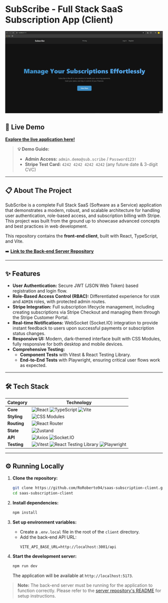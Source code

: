 # SubScribe - Full Stack SaaS Subscription App (Client)

![Demo GIF of SubScribe App](./docs/demo.gif)

## 🚀 Live Demo

**[Explore the live application here!](https://saas-subscription-client.vercel.app)**

> **💡 Demo Guide:**
>
> - **Admin Access:** `admin.demo@sub.scribe` / `Password123!`
> - **Stripe Test Card:** `4242 4242 4242 4242` (any future date & 3-digit CVC)

---

## 📋 About The Project

SubScribe is a complete Full Stack SaaS (Software as a Service) application that demonstrates a modern, robust, and scalable architecture for handling user authentication, role-based access, and subscription billing with Stripe. This project was built from the ground up to showcase advanced concepts and best practices in web development.

This repository contains the **front-end client**, built with React, TypeScript, and Vite.

➡️ **[Link to the Back-end Server Repository](https://github.com/RoRoberto94/saas-subscription-server)**

---

## ✨ Features

- **User Authentication:** Secure JWT (JSON Web Token) based registration and login flow.
- **Role-Based Access Control (RBAC):** Differentiated experience for `USER` and `ADMIN` roles, with protected admin routes.
- **Stripe Integration:** Full subscription lifecycle management, including creating subscriptions via Stripe Checkout and managing them through the Stripe Customer Portal.
- **Real-time Notifications:** WebSocket (Socket.IO) integration to provide instant feedback to users upon successful payments or subscription status changes.
- **Responsive UI:** Modern, dark-themed interface built with CSS Modules, fully responsive for both desktop and mobile devices.
- **Comprehensive Testing:**
  - **Component Tests** with Vitest & React Testing Library.
  - **End-to-End Tests** with Playwright, ensuring critical user flows work as expected.

---

## 🛠️ Tech Stack

| Category    | Technology                                                                                                                                                                                                                                                                                              |
| ----------- | ------------------------------------------------------------------------------------------------------------------------------------------------------------------------------------------------------------------------------------------------------------------------------------------------------- |
| **Core**    | ![React](https://img.shields.io/badge/-React-61DAFB?logo=react&logoColor=white) ![TypeScript](https://img.shields.io/badge/-TypeScript-3178C6?logo=typescript&logoColor=white) ![Vite](https://img.shields.io/badge/-Vite-646CFF?logo=vite&logoColor=white)                                             |
| **Styling** | ![CSS Modules](https://img.shields.io/badge/-CSS%20Modules-000000?logo=css3&logoColor=white)                                                                                                                                                                                                            |
| **Routing** | ![React Router](https://img.shields.io/badge/-React%20Router-CA4245?logo=react-router&logoColor=white)                                                                                                                                                                                                  |
| **State**   | ![Zustand](https://img.shields.io/badge/-Zustand-764ABC)                                                                                                                                                                                                                                                |
| **API**     | ![Axios](https://img.shields.io/badge/-Axios-5A29E4?logo=axios&logoColor=white) ![Socket.IO](https://img.shields.io/badge/-Socket.IO-010101?logo=socket.io&logoColor=white)                                                                                                                             |
| **Testing** | ![Vitest](https://img.shields.io/badge/-Vitest-6E9F18?logo=vitest&logoColor=white) ![React Testing Library](https://img.shields.io/badge/-Testing%20Library-E33332?logo=testing-library&logoColor=white) ![Playwright](https://img.shields.io/badge/-Playwright-2EAD33?logo=playwright&logoColor=white) |

---

## ⚙️ Running Locally

1.  **Clone the repository:**

    ```bash
    git clone https://github.com/RoRoberto94/saas-subscription-client.git
    cd saas-subscription-client
    ```

2.  **Install dependencies:**

    ```bash
    npm install
    ```

3.  **Set up environment variables:**

    - Create a `.env.local` file in the root of the `client` directory.
    - Add the back-end API URL:
      ```
      VITE_API_BASE_URL=http://localhost:3001/api
      ```

4.  **Start the development server:**
    ```bash
    npm run dev
    ```
    The application will be available at `http://localhost:5173`.

> **Note:** The back-end server must be running for the application to function correctly. Please refer to the [server repository's README](https://github.com/RoRoberto94/saas-subscription-server) for setup instructions.
